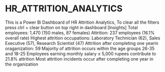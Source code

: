 # HR_ATTRITION_ANALYTICS
This is a Power Bi Dashboard of HR Attrition Analytics,
To clear all the filters press ctrl + clear button on top right in dashboard
[Insights]
Total employees: 1,470 (150 males, 87 females)
Attrition: 237 employees (16.1% overall rate)
Highest attrition occupations: Laboratory Technician (62), Sales Executive (57), Research Scientist (47)
Attrition after completing one yearin oraganization: 59
Majority of attrition occurs within the age groups 26-35 and 18-25
Employees earning monthly salary ≤ 5,000 rupees contribute to 21.8% attrition
Most attrition incidents occur after completing one year in the organization
